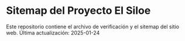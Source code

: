 # Sitemap del Proyecto El Siloe
Este repositorio contiene el archivo de verificación y el sitemap del sitio web.
Última actualización: 2025-01-24
